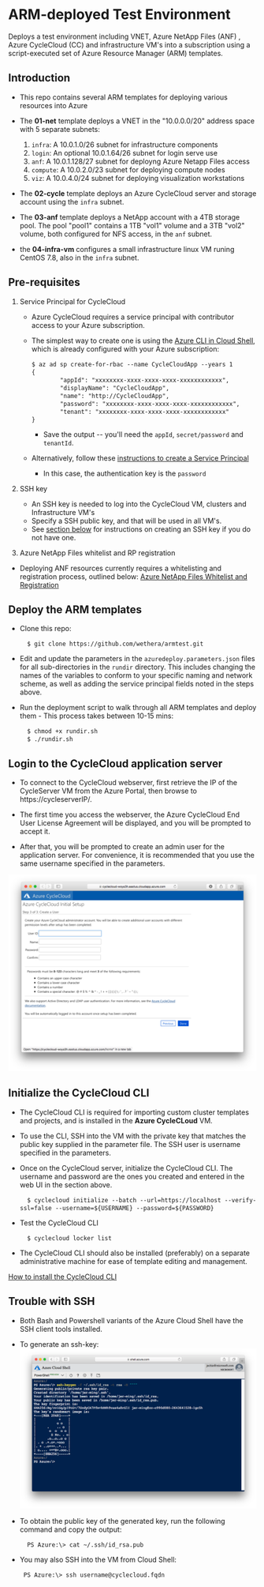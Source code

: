 # ARM-deployed Test Environment 
Deploys a test environment including VNET, Azure NetApp Files (ANF) , Azure CycleCloud (CC) and infrastructure VM's into a subscription using a script-executed set of Azure Resource Manager (ARM) templates.

## Introduction
- This repo contains several ARM templates for deploying various resources into Azure
- The **01-net** template deploys a VNET in the "10.0.0.0/20" address space with 5 separate subnets:

  1. `infra`: A 10.0.1.0/26 subnet for infrastructure components
  2. `login`: An optional 10.0.1.64/26 subnet for login serve use
  3. `anf`: A 10.0.1.128/27 subnet for deployng Azure Netapp Files access
  4. `compute`: A 10.0.2.0/23 subnet for deploying compute nodes
  5. `viz`: A 10.0.4.0/24 subnet for deploying visualization workstations

- The **02-cycle** template deploys an Azure CycleCloud server and storage account using the `infra` subnet.
- The **03-anf** template deploys a NetApp account with a 4TB storage pool. The pool "pool1" contains a 1TB "vol1" volume and a 3TB "vol2" volume, both configured for NFS access, in the `anf` subnet.
- the **04-infra-vm** configures a small infrastructure linux VM runing CentOS 7.8, also in the `infra` subnet.

## Pre-requisites
1. Service Principal for CycleCloud
    - Azure CycleCloud requires a service principal with contributor access to your Azure subscription. 

    - The simplest way to create one is using the [Azure CLI in Cloud Shell](https://shell.azure.com), which is already configured with your Azure subscription:
        ```
        $ az ad sp create-for-rbac --name CycleCloudApp --years 1
        {
                "appId": "xxxxxxxx-xxxx-xxxx-xxxx-xxxxxxxxxxxx",
                "displayName": "CycleCloudApp",
                "name": "http://CycleCloudApp",
                "password": "xxxxxxxx-xxxx-xxxx-xxxx-xxxxxxxxxxxx",
                "tenant": "xxxxxxxx-xxxx-xxxx-xxxx-xxxxxxxxxxxx"
        }
        ```
        - Save the output -- you'll need the `appId`, `secret/password` and `tenantId`. 

    - Alternatively, follow these [instructions to create a Service Principal](https://docs.microsoft.com/en-us/azure/azure-resource-manager/resource-group-create-service-principal-portal) 
        -  In this case, the authentication key is the `password`

2. SSH key

    - An SSH key is needed to log into the CycleCloud VM, clusters and Infrastructure VM's
    - Specify a SSH public key, and that will be used in all VM's. 
    - See [section below](#trouble-with-ssh) for instructions on creating an SSH key if you do not have one.

3. Azure NetApp Files whitelist and RP registration

 - Deploying ANF resources currently requires a whitelisting and registration process, outlined below:
[Azure NetApp Files Whitelist and Registration](https://docs.microsoft.com/en-us/azure/azure-netapp-files/azure-netapp-files-register)

## Deploy the ARM templates
* Clone this repo:

        $ git clone https://github.com/wethera/armtest.git

* Edit and update the parameters in the `azuredeploy.parameters.json` files for all sub-directories in the `rundir` directory. This includes changing the names of the variables to conform to your specific naming and network scheme, as well as adding the service principal fields noted in the steps above.

* Run the deployment script to walk through all ARM templates and deploy them - This process takes between 10-15 mins:

        $ chmod +x rundir.sh
        $ ./rundir.sh

## Login to the CycleCloud application server
* To connect to the CycleCloud webserver, first retrieve the IP of the CycleServer VM from the Azure Portal, then browse to https://cycleserverIP/. 

* The first time you access the webserver, the Azure CycleCloud End User License Agreement will be displayed, and you will be prompted to accept it.

* After that, you will be prompted to create an admin user for the application server. For convenience, it is recommended that you use the same username specified in the parameters. 

![createuser](images/cyclecloud-create-user.png)


## Initialize the CycleCloud CLI
* The CycleCloud CLI is required for importing custom cluster templates and projects, and is installed in the **Azure CycleCLoud** VM. 
* To use the CLI, SSH into the VM with the private key that matches the public key supplied in the parameter file. The SSH user is username specified in the parameters.

* Once on the CycleCloud server, initialize the CycleCloud CLI. The username and password are the ones you created and entered in the web UI in the section above.

        $ cyclecloud initialize --batch --url=https://localhost --verify-ssl=false --username=${USERNAME} --password=${PASSWORD}

* Test the CycleCloud CLI

        $ cyclecloud locker list

* The CycleCloud CLI should also be installed (preferably) on a separate administrative machine for ease of template editing and management.

[How to install the CycleCloud CLI](https://docs.microsoft.com/en-us/azure/cyclecloud/how-to/install-cyclecloud-cli?view=cyclecloud-8)


## Trouble with SSH
- Both Bash and Powershell variants of the Azure Cloud Shell have the SSH client tools installed.
- To generate an ssh-key:
![ssh-keygen](images/powershell-ssh-keygen.png)

- To obtain the public key of the generated key, run the following command and copy the output:

        PS Azure:\> cat ~/.ssh/id_rsa.pub

- You may also SSH into the VM from Cloud Shell:

       PS Azure:\> ssh username@cyclecloud.fqdn 
